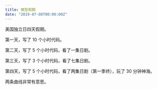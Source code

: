 ```yaml
---
title: 微型假期
date: "2019-07-08T00:00:00Z"
---
```


美国独立日四天假期。

第一天，写了 10 个小时代码。

第二天，写了 5 个小时代码，看了一集日剧。

第三天，写了 3 个小时代码，看了七集日剧。

第四天，写了 5 个小时代码，看了两集日剧（第一季终），玩了 30 分钟神海。

两条曲线非常有意思。
